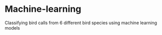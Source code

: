 # Machine-learning
Classifying bird calls from 6 different bird species using machine learning models
